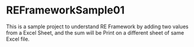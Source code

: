 # REFrameworkSample01
This is a sample project to understand RE Framework by adding two values from a Excel Sheet, and the sum will be Print on a different sheet of same Excel file.

